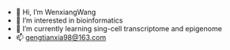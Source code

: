 - 👋 Hi, I’m WenxiangWang
- 👀 I’m interested in bioinformatics
- 🌱 I’m currently learning sing-cell transcriptome and epigenome
- 📫 gengtianxia98@163.com

<!---
WhenFlyWang/WhenFlyWang is a ✨ special ✨ repository because its `README.md` (this file) appears on your GitHub profile.
You can click the Preview link to take a look at your changes.
--->
